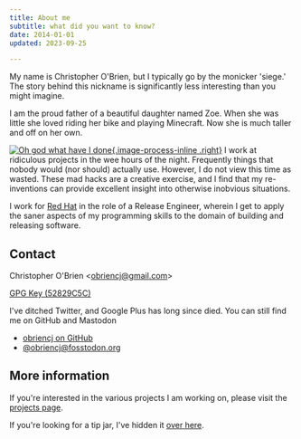 ```yaml
---
title: About me
subtitle: what did you want to know?
date: 2014-01-01
updated: 2023-09-25

---
```


My name is Christopher O'Brien, but I typically go by the monicker
'siege.' The story behind this nickname is significantly less
interesting than you might imagine.

I am the proud father of a beautiful daughter named Zoe. When she was
little she loved riding her bike and playing Minecraft. Now she is
much taller and off on her own.

[![Oh god what have I done][DSC00106]{.image-process-inline .right}][DSC00106]
I work at ridiculous projects in the wee hours of the night.
Frequently things that nobody would (nor should) actually use.
However, I do not view this time as wasted. These mad hacks are a
creative exercise, and I find that my re-inventions can provide
excellent insight into otherwise inobvious situations.

[DSC00106]: {static}/photos/DSC00106.JPG

I work for [Red Hat] in the role of a Release Engineer, wherein I get
to apply the saner aspects of my programming skills to the domain of
building and releasing software.

[Red Hat]: http://www.redhat.com


## Contact

Christopher O'Brien &lt;[obriencj@gmail.com][email]&gt;

[GPG Key (52829C5C)][gpg]

[email]: email:obriencj@gmail.com "Compose an email to obriencj@gmail.com"

[gpg]: {static}/gpg/52829C5C.asc "GPG key 52829C5C for obriencj@gmail.com"


I've ditched Twitter, and Google Plus has long since died. You can
still find me on GitHub and Mastodon

* [obriencj on GitHub](https://github.com/obriencj)
* [@obriencj@fosstodon.org](https://fosstodon.org/@obriencj)


## More information

If you're interested in the various projects I am working on, please
visit the [projects page]({filename}/projects/index.md).

If you're looking for a tip jar, I've hidden it
[over here]({filename}/about/support/index.md).
